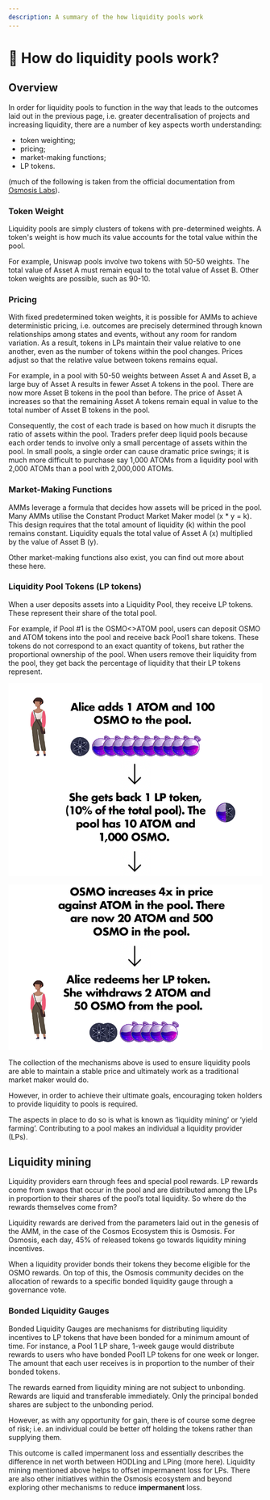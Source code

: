 ```yaml
---
description: A summary of the how liquidity pools work
---
```


# 🌊 How do liquidity pools work?

## Overview

In order for liquidity pools to function in the way that leads to the outcomes laid out in the previous page, i.e. greater decentralisation of projects and increasing liquidity, there are a number of key aspects worth understanding:

* token weighting;
* pricing;
* market-making functions;
* LP tokens.

(much of the following is taken from the official documentation from [Osmosis Labs](https://osmosis.gitbook.io/o/basic-concepts/amm)).

### Token Weight

Liquidity pools are simply clusters of tokens with pre-determined weights. A token's weight is how much its value accounts for the total value within the pool.

For example, Uniswap pools involve two tokens with 50-50 weights. The total value of Asset A must remain equal to the total value of Asset B. Other token weights are possible, such as 90-10.

### Pricing

With fixed predetermined token weights, it is possible for AMMs to achieve deterministic pricing, i.e. outcomes are precisely determined through known relationships among states and events, without any room for random variation. As a result, tokens in LPs maintain their value relative to one another, even as the number of tokens within the pool changes. Prices adjust so that the relative value between tokens remains equal.

For example, in a pool with 50-50 weights between Asset A and Asset B, a large buy of Asset A results in fewer Asset A tokens in the pool. There are now more Asset B tokens in the pool than before. The price of Asset A increases so that the remaining Asset A tokens remain equal in value to the total number of Asset B tokens in the pool.

Consequently, the cost of each trade is based on how much it disrupts the ratio of assets within the pool. Traders prefer deep liquid pools because each order tends to involve only a small percentage of assets within the pool. In small pools, a single order can cause dramatic price swings; it is much more difficult to purchase say 1,000 ATOMs from a liquidity pool with 2,000 ATOMs than a pool with 2,000,000 ATOMs.

### Market-Making Functions

AMMs leverage a formula that decides how assets will be priced in the pool. Many AMMs utilise the Constant Product Market Maker model (x \* y = k). This design requires that the total amount of liquidity (k) within the pool remains constant. Liquidity equals the total value of Asset A (x) multiplied by the value of Asset B (y).

Other market-making functions also exist, you can find out more about these here.

### Liquidity Pool Tokens (LP tokens)

When a user deposits assets into a Liquidity Pool, they receive LP tokens. These represent their share of the total pool.

For example, if Pool #1 is the OSMO<>ATOM pool, users can deposit OSMO and ATOM tokens into the pool and receive back Pool1 share tokens. These tokens do not correspond to an exact quantity of tokens, but rather the proportional ownership of the pool. When users remove their liquidity from the pool, they get back the percentage of liquidity that their LP tokens represent.

![Osmosis - Liquidity Pool overview](../../.gitbook/assets/Osmosis%20-%20LP%20overview.png)

![Osmosis - Withdraw from liquidity pool](../../.gitbook/assets/Osmosis%20-%20LP%20withdraw.png)

The collection of the mechanisms above is used to ensure liquidity pools are able to maintain a stable price and ultimately work as a traditional market maker would do.

However, in order to achieve their ultimate goals, encouraging token holders to provide liquidity to pools is required.

The aspects in place to do so is what is known as ‘liquidity mining’ or ‘yield farming’. Contributing to a pool makes an individual a liquidity provider (LPs).

## Liquidity mining

Liquidity providers earn through fees and special pool rewards. LP rewards come from swaps that occur in the pool and are distributed among the LPs in proportion to their shares of the pool’s total liquidity. So where do the rewards themselves come from?

Liquidity rewards are derived from the parameters laid out in the genesis of the AMM, in the case of the Cosmos Ecosystem this is Osmosis. For Osmosis, each day, 45% of released tokens go towards liquidity mining incentives.

When a liquidity provider bonds their tokens they become eligible for the OSMO rewards. On top of this, the Osmosis community decides on the allocation of rewards to a specific bonded liquidity gauge through a governance vote.

### Bonded Liquidity Gauges

Bonded Liquidity Gauges are mechanisms for distributing liquidity incentives to LP tokens that have been bonded for a minimum amount of time. For instance, a Pool 1 LP share, 1-week gauge would distribute rewards to users who have bonded Pool1 LP tokens for one week or longer. The amount that each user receives is in proportion to the number of their bonded tokens.

The rewards earned from liquidity mining are not subject to unbonding. Rewards are liquid and transferable immediately. Only the principal bonded shares are subject to the unbonding period.

However, as with any opportunity for gain, there is of course some degree of risk; i.e. an individual could be better off holding the tokens rather than supplying them.

This outcome is called impermanent loss and essentially describes the difference in net worth between HODLing and LPing (more here). Liquidity mining mentioned above helps to offset impermanent loss for LPs. There are also other initiatives within the Osmosis ecosystem and beyond exploring other mechanisms to reduce **impermanent** loss.
